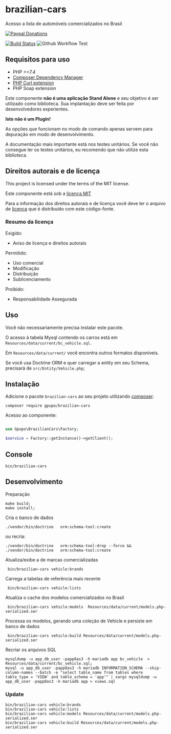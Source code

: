 # brazilian-cars

Acesso a lista de automóveis comercializados no Brasil

[![Paypal Donations](https://www.paypalobjects.com/en_US/i/btn/btn_donate_SM.gif)](https://www.paypal.com/cgi-bin/webscr?cmd=_s-xclick&hosted_button_id=EK6F2WRKG7GNN&item_name=brazilian-cars)

[![Build Status](https://secure.travis-ci.org/gpupo/brazilian-cars.png?branch=master)](http://travis-ci.org/gpupo/brazilian-cars)
![Github Workflow Test](https://github.com/gpupo/brazilian-cars/workflows/CI/badge.svg)

## Requisitos para uso

- PHP *>=7.4*
- [Composer Dependency Manager](http://getcomposer.org)
- [PHP Curl extension](http://php.net/manual/en/intro.curl.php)
- PHP Soap extension


Este componente **não é uma aplicação Stand Alone** e seu objetivo é ser utilizado como biblioteca.
Sua implantação deve ser feita por desenvolvedores experientes.

**Isto não é um Plugin!**

As opções que funcionam no modo de comando apenas servem para depuração em modo de
desenvolvimento.

A documentação mais importante está nos testes unitários. Se você não consegue ler os testes unitários, eu recomendo que não utilize esta biblioteca.


## Direitos autorais e de licença

This project is licensed under the terms of the MIT license.

Este componente está sob a [licença MIT](https://github.com/gpupo/common-sdk/blob/master/LICENSE)

Para a informação dos direitos autorais e de licença você deve ler o arquivo
de [licença](https://github.com/gpupo/common-sdk/blob/master/LICENSE) que é distribuído com este código-fonte.

### Resumo da licença

Exigido:

- Aviso de licença e direitos autorais

Permitido:

- Uso comercial
- Modificação
- Distribuição
- Sublicenciamento

Proibido:

- Responsabilidade Assegurada

## Uso

Você não necessariamente precisa instalar este pacote.

O acesso à tabela Mysql contendo os carros está em ``Resources/data/current/bc_vehicle.sql``.

Em ``Resources/data/current/`` você encontra outros formatos disponíveis.

Se você usa Doctrine ORM e quer carregar a entity em seu Schema, precisará de ``src/Entity/Vehicle.php``;

## Instalação

Adicione o pacote ``brazilian-cars`` ao seu projeto utilizando [composer](http://getcomposer.org):

    composer require gpupo/brazilian-cars


Acesso ao componente:

```php

use Gpupo\BrazilianCars\Factory;

$service = Factory::getInstance()->getClient();


```

## Console

	bin/brazilian-cars


## Desenvolvimento

Preparação 

	make build;
	make install;

Cria o banco de dados

	./vendor/bin/doctrine   orm:schema-tool:create

ou recria:

	./vendor/bin/doctrine   orm:schema-tool:drop --force && ./vendor/bin/doctrine   orm:schema-tool:create

Atualiza/exibe a de marcas comercializadas

	 bin/brazilian-cars vehicle:brands

 Carrega a tabelas de referência mais recente

	 bin/brazilian-cars vehicle:lists

 Atualiza o cache dos modelos comercializados no Brasil

	 bin/brazilian-cars vehicle:models  Resources/data/current/models.php-serialized.ser

Processa os modelos, gerando uma coleção de Vehicle e persiste em banco de dados

	 bin/brazilian-cars vehicle:build Resources/data/current/models.php-serialized.ser

Recriar os arquivos SQL

	mysqldump -u app_db_user -papp8as3 -h mariadb app bc_vehicle  >  Resources/data/current/bc_vehicle.sql;
	mysql -u app_db_user -papp8as3 -h mariadb INFORMATION_SCHEMA --skip-column-names --batch -e "select table_name from tables where table_type = 'VIEW' and table_schema = 'app'" | xargs mysqldump -u app_db_user -papp8as3 -h mariadb app > views.sql


### Update

	bin/brazilian-cars vehicle:brands
	bin/brazilian-cars vehicle:lists
	bin/brazilian-cars vehicle:models Resources/data/current/models.php-serialized.ser
	bin/brazilian-cars vehicle:build Resources/data/current/models.php-serialized.ser
